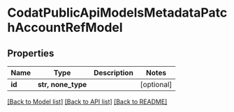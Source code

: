 # CodatPublicApiModelsMetadataPatchAccountRefModel


## Properties
Name | Type | Description | Notes
------------ | ------------- | ------------- | -------------
**id** | **str, none_type** |  | [optional] 

[[Back to Model list]](../README.md#documentation-for-models) [[Back to API list]](../README.md#documentation-for-api-endpoints) [[Back to README]](../README.md)


